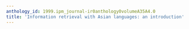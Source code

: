 ```yaml
---
anthology_id: 1999.ipm_journal-ir0anthology0volumeA35A4.0
title: 'Information retrieval with Asian languages: an introduction'
---
```

